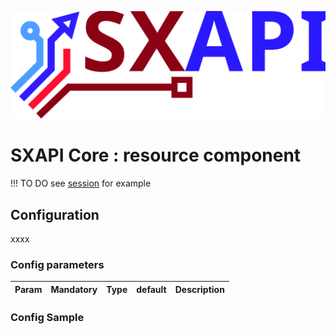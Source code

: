 [![sxapi](https://raw.githubusercontent.com/startxfr/sxapi-core/testing/docs/assets/logo.svg?sanitize=true)](https://github.com/startxfr/sxapi-core)

# SXAPI Core : resource component

!!! TO DO see [session](session.md) for example

## Configuration

xxxx

### Config parameters

| Param           | Mandatory | Type | default | Description
|-----------------|:---------:|:----:|---------|---------------


### Config Sample

```javascript

```